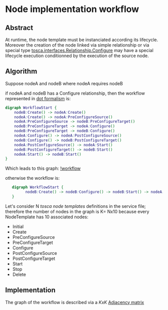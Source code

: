 # Node implementation workflow

## Abstract
At runtime, the node template must be instanciated according its lifecycle.
Moreover the creation of the node linked via simple relationship or via special type [tosca.interfaces.Relationship.Configure](http:docs.oasis-open.org/tosca/TOSCA-Simple-Profile-YAML/v1.0/csd03/TOSCA-Simple-Profile-YAML-v1.0-csd03.html#DEFN_TYPE_ITFC_RELATIONSHIP_CONFIGURE) may have a special lifecycle execution conditionned by the execution of the source node.

## Algorithm
Suppose nodeA and nodeB where nodeA requires nodeB

if nodeA and nodeB has a Configure relationship, then the workflow represented in [dot formalism](http://www.graphviz.org) is:
```dot
digraph WorkflowStart {
    nodeB:Create() -> nodeA:Create()
    nodeA:Create() -> nodeA:PreConfigureSource()
    nodeA:PreConfigureSource -> nodeB:PreConfigureTarget()
    nodeB:PreConfigureTarget -> nodeA:Configure()
    nodeB:PreConfigureTarget -> nodeB:Configure()
    nodeA:Configure() -> nodeA:PostConfigureSource()
    nodeB:Configure() -> nodeB:PostConfigureTarget()
    nodeA:PostConfigureSource() -> nodeA:Start()
    nodeB:PostConfigureTarget() -> nodeB:Start()
    nodeA:Start() -> nodeB:Start()
}
```

Which leads to this graph:
[!workflow](workflow_interfaces_configure.svg)

otherwise the workflow is:
```dot
   digraph WorkflowStart {
         nodeB:Create() -> nodeB:Configure() -> nodeB:Start() -> nodeA:Create() -> nodeA:Configure() -> nodeA:Start()
   }
```

Let's consider N _tosca node templates_ definitions in the service file; therefore the number of nodes in the graph is K= Nx10 because every NodeTemplate has 10 associated nodes:
* Initial
* Create
* PreConfigureSource
* PreConfigureTarget
* Configure
* PostConfigureSource
* PostConfigureTarget
* Start
* Stop
* Delete

## Implementation

The graph of the workflow is described via a _KxK_ [Adjacency matrix](https://en.wikipedia.org/wiki/Adjacency_matrix)


